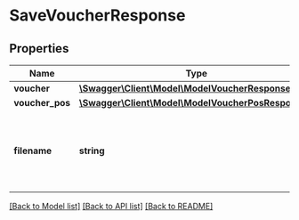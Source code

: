 # SaveVoucherResponse

## Properties
Name | Type | Description | Notes
------------ | ------------- | ------------- | -------------
**voucher** | [**\Swagger\Client\Model\ModelVoucherResponse**](ModelVoucherResponse.md) |  | [optional] 
**voucher_pos** | [**\Swagger\Client\Model\ModelVoucherPosResponse[]**](ModelVoucherPosResponse.md) |  | [optional] 
**filename** | **string** | Filename of a previously upload file which should be attached. | [optional] 

[[Back to Model list]](../../README.md#documentation-for-models) [[Back to API list]](../../README.md#documentation-for-api-endpoints) [[Back to README]](../../README.md)

